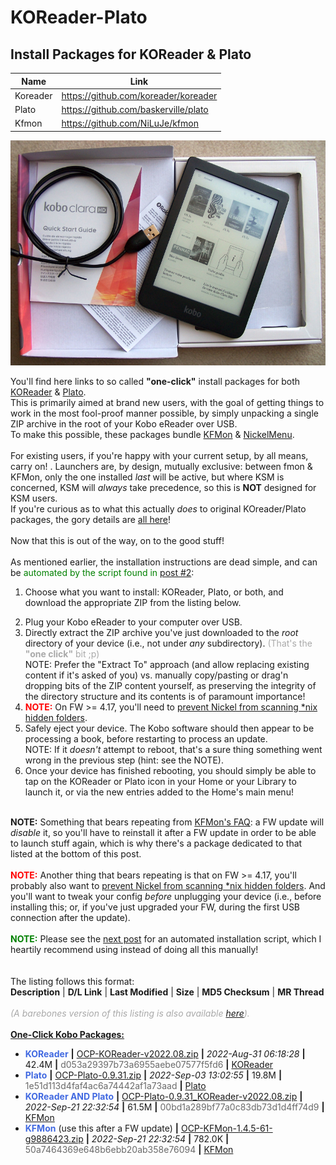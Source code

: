 # KOReader-Plato
## Install Packages for KOReader & Plato

| Name | Link |
| ------ | ------ |
| Koreader | https://github.com/koreader/koreader |
| Plato | https://github.com/baskerville/plato |
| Kfmon | https://github.com/NiLuJe/kfmon |


![kobo](https://raw.githubusercontent.com/id1945/KOReader-Plato/master/kobo.png)

<div id="post_message_3797095" class="vb_postbit">
			
You'll find here links to so called <b>"one-click"</b> install packages for both <a href="https://github.com/koreader/koreader">KOReader</a> &amp; <a href="https://github.com/baskerville/plato">Plato</a>.<br>
This is primarily aimed at brand new users, with the goal of getting things to work in the most fool-proof manner possible, by simply unpacking a single ZIP archive in the root of your Kobo eReader over USB.<br>
To make this possible, these packages bundle <a href="https://github.com/NiLuJe/kfmon">KFMon</a> &amp; <a href="https://www.mobileread.com/forums/showthread.php?t=329525">NickelMenu</a>.<br>
<br>
For existing users, if you're happy with your current setup, by all means, carry on! <img src="https://www2.mobileread.com/i/smilies/wink.gif" border="0" alt="" title="Wink" class="inlineimg">. Launchers are, by design, mutually exclusive: between fmon &amp; KFMon, only the one installed <i>last</i> will be active, but where KSM is concerned, KSM will <i>always</i> take precedence, so this is <b>NOT</b> designed for KSM users.<br>
If you're curious as to what this actually <i>does</i> to original KOreader/Plato packages, the gory details are <a href="https://github.com/NiLuJe/kfmon/blob/master/tools/one-click.py">all here</a>!<br>
<br>
Now that this is out of the way, on to the good stuff!<br>
<br>
As mentioned earlier, the installation instructions are dead simple, and can be <span style="color:Green">automated by the script found in <a href="https://www.mobileread.com/forums/showpost.php?p=3797096&amp;postcount=2">post #2</a></span>:<ol style="list-style-type: decimal"><li> Choose what you want to install: KOReader, Plato, or both, and download the appropriate ZIP from the listing below.</li>
<li> Plug your Kobo eReader to your computer over USB.</li>
<li> Directly extract the ZIP archive you've just downloaded to the <i>root</i> directory of your device (i.e., not under <i>any</i> subdirectory). <span style="color:DarkGrey">(That's the <b>"one click"</b> bit ;p)</span><br>
   NOTE: Prefer the "Extract To" approach (and allow replacing existing content if it's asked of you) vs. manually copy/pasting or drag'n dropping bits of the ZIP content yourself, as preserving the integrity of the directory structure and its contents is of paramount importance!</li>
<li> <span style="color:Red"><b>NOTE:</b></span> On FW &gt;= 4.17, you'll need to <a href="https://github.com/NiLuJe/kfmon/blob/afd320d572e250315c0a0d1110cf8b1b321c4a27/tools/install.sh#L114-L130">prevent Nickel from scanning *nix hidden folders</a>.</li>
<li> Safely eject your device. The Kobo software should then appear to be processing a book, before restarting to process an update.<br>
   NOTE: If it <i>doesn't</i> attempt to reboot, that's a sure thing something went wrong in the previous step (hint: see the NOTE).</li>
<li> Once your device has finished rebooting, you should simply be able to tap on the KOReader or Plato icon in your Home or your Library to launch it, or via the new entries added to the Home's main menu!</li>
</ol><br>
<b>NOTE:</b> Something that bears repeating from <a href="https://github.com/NiLuJe/kfmon#things-to-watch-out-for">KFMon's FAQ</a>: a FW update will <i>disable</i> it, so you'll have to reinstall it after a FW update in order to be able to launch stuff again, which is why there's a package dedicated to that listed at the bottom of this post.<br>
<br>
<span style="color:Red"><b>NOTE:</b></span> Another thing that bears repeating is that on FW &gt;= 4.17, you'll probably also want to <a href="https://github.com/NiLuJe/kfmon/blob/afd320d572e250315c0a0d1110cf8b1b321c4a27/tools/install.sh#L114-L130">prevent Nickel from scanning *nix hidden folders</a>. And you'll want to tweak your config <i>before</i> unplugging your device (i.e., before installing this; or, if you've just upgraded your FW, during the first USB connection after the update).<br>
<br>
<span style="color:Green"><b>NOTE:</b></span> Please see the <a href="https://www.mobileread.com/forums/showpost.php?p=3797096&amp;postcount=2">next post</a> for an automated installation script, which I heartily recommend using instead of doing all this manually!<br>
<br>
<br>
The listing follows this format:<br>
<b>Description</b>  |  <b>D/L Link</b>  |  <b>Last Modified</b>  |  <b>Size</b>  |  <b>MD5 Checksum</b>  |  <b>MR Thread</b><br>
<br>
<span style="color:DarkGrey"><i>(A barebones version of this listing is also available <a href="https://storage.gra.cloud.ovh.net/v1/AUTH_2ac4bfee353948ec8ea7fd1710574097/kfmon-pub/kfmon.html">here</a>).</i></span><br>
<br>
<span class="resize_4"><b><span style="text-decoration: underline">One-Click Kobo Packages:</span></b></span><br>
<ul><li><span style="color:RoyalBlue"><b>KOReader</b></span>  <b>|</b>  <a href="https://storage.gra.cloud.ovh.net/v1/AUTH_2ac4bfee353948ec8ea7fd1710574097/kfmon-pub/OCP-KOReader-v2022.08.zip">OCP-KOReader-v2022.08.zip</a>  <b>|</b>  <i>2022-Aug-31 06:18:28</i>  <b>|</b>  42.4M  <b>|</b>  <span style="color:DimGray">d053a29397b73a6955aebe07577f5fd6</span>  <b>|</b>  <a href="https://www.mobileread.com/forums/forumdisplay.php?f=276">KOReader</a></li>
<li><span style="color:RoyalBlue"><b>Plato</b></span>  <b>|</b>  <a href="https://storage.gra.cloud.ovh.net/v1/AUTH_2ac4bfee353948ec8ea7fd1710574097/kfmon-pub/OCP-Plato-0.9.31.zip">OCP-Plato-0.9.31.zip</a>  <b>|</b>  <i>2022-Sep-03 13:02:55</i>  <b>|</b>  19.8M  <b>|</b>  <span style="color:DimGray">1e51d113d4faf4ac6a74442af1a73aad</span>  <b>|</b>  <a href="https://www.mobileread.com/forums/showthread.php?t=292914">Plato</a></li>
<li><span style="color:RoyalBlue"><b>KOReader AND Plato</b></span>  <b>|</b>  <a href="https://storage.gra.cloud.ovh.net/v1/AUTH_2ac4bfee353948ec8ea7fd1710574097/kfmon-pub/OCP-Plato-0.9.31_KOReader-v2022.08.zip">OCP-Plato-0.9.31_KOReader-v2022.08.zip</a>  <b>|</b>  <i>2022-Sep-21 22:32:54</i>  <b>|</b>  61.5M  <b>|</b>  <span style="color:DimGray">00bd1a289bf77a0c83db73d1d4ff74d9</span>  <b>|</b>  <a href="https://www.mobileread.com/forums/showthread.php?t=274231">KFMon</a></li>
<li><span style="color:RoyalBlue"><b>KFMon</b></span> (use this after a FW update)  <b>|</b>  <a href="https://storage.gra.cloud.ovh.net/v1/AUTH_2ac4bfee353948ec8ea7fd1710574097/kfmon-pub/OCP-KFMon-1.4.5-61-g9886423.zip">OCP-KFMon-1.4.5-61-g9886423.zip</a>  <b>|</b>  <i>2022-Sep-21 22:32:54</i>  <b>|</b>  782.0K  <b>|</b>  <span style="color:DimGray">50a7464369e648b6ebb20ab358e76094</span>  <b>|</b>  <a href="https://www.mobileread.com/forums/showthread.php?t=274231">KFMon</a></li>
</ul>
